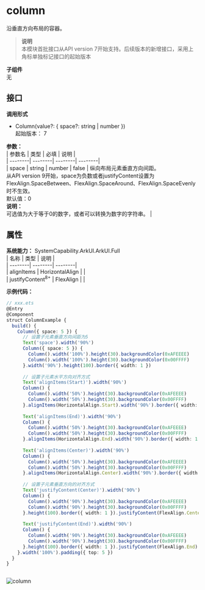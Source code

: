 # column    
沿垂直方向布局的容器。  
> **说明**   
>本模块首批接口从API version 7开始支持。后续版本的新增接口，采用上角标单独标记接口的起始版本  
  
 **子组件**   
无  
    
## 接口  
  
  
    
 **调用形式**     
    
- Column(value?: { space?: string | number })    
起始版本： 7    
    
 **参数：**     
| 参数名 | 类型 | 必填 | 说明 |  
| --------| --------| --------| --------|  
| space | string \| number | false |  纵向布局元素垂直方向间距。<br/>从API version 9开始，space为负数或者justifyContent设置为FlexAlign.SpaceBetween、FlexAlign.SpaceAround、FlexAlign.SpaceEvenly时不生效。<br/>默认值：0<br/>**说明：**<br/>可选值为大于等于0的数字，或者可以转换为数字的字符串。 |  
    
## 属性  
    
 **系统能力：** SystemCapability.ArkUI.ArkUI.Full    
| 名称 | 类型 | 说明 |  
| --------| --------| --------|  
| alignItems |  HorizontalAlign |  |  
| justifyContent<sup>8+</sup> |  FlexAlign |  |  
    
 **示例代码：**   
```ts    
// xxx.ets  
@Entry  
@Component  
struct ColumnExample {  
  build() {  
    Column({ space: 5 }) {  
      // 设置子元素垂直方向间距为5  
      Text('space').width('90%')  
      Column({ space: 5 }) {  
        Column().width('100%').height(30).backgroundColor(0xAFEEEE)  
        Column().width('100%').height(30).backgroundColor(0x00FFFF)  
      }.width('90%').height(100).border({ width: 1 })  
  
      // 设置子元素水平方向对齐方式  
      Text('alignItems(Start)').width('90%')  
      Column() {  
        Column().width('50%').height(30).backgroundColor(0xAFEEEE)  
        Column().width('50%').height(30).backgroundColor(0x00FFFF)  
      }.alignItems(HorizontalAlign.Start).width('90%').border({ width: 1 })  
  
      Text('alignItems(End)').width('90%')  
      Column() {  
        Column().width('50%').height(30).backgroundColor(0xAFEEEE)  
        Column().width('50%').height(30).backgroundColor(0x00FFFF)  
      }.alignItems(HorizontalAlign.End).width('90%').border({ width: 1 })  
  
      Text('alignItems(Center)').width('90%')  
      Column() {  
        Column().width('50%').height(30).backgroundColor(0xAFEEEE)  
        Column().width('50%').height(30).backgroundColor(0x00FFFF)  
      }.alignItems(HorizontalAlign.Center).width('90%').border({ width: 1 })  
  
      // 设置子元素垂直方向的对齐方式  
      Text('justifyContent(Center)').width('90%')  
      Column() {  
        Column().width('90%').height(30).backgroundColor(0xAFEEEE)  
        Column().width('90%').height(30).backgroundColor(0x00FFFF)  
      }.height(100).border({ width: 1 }).justifyContent(FlexAlign.Center)  
  
      Text('justifyContent(End)').width('90%')  
      Column() {  
        Column().width('90%').height(30).backgroundColor(0xAFEEEE)  
        Column().width('90%').height(30).backgroundColor(0x00FFFF)  
      }.height(100).border({ width: 1 }).justifyContent(FlexAlign.End)  
    }.width('100%').padding({ top: 5 })  
  }  
}  
    
```    
  
![column](figures/column.png)  
